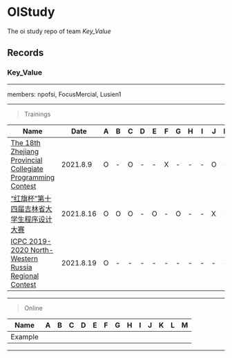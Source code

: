 # OIStudy

The oi study repo of team _Key_Value_

## Records

### Key_Value

---

members: npofsi, FocusMercial, Lusien1

---

> Trainings

| Name                                                                                             | Date      | A   | B   | C   | D   | E   | F   | G   | H   | I   | J   | K   | L   | M   |
| ------------------------------------------------------------------------------------------------ | --------- | --- | --- | --- | --- | --- | --- | --- | --- | --- | --- | --- | --- | --- |
| [The 18th Zhejiang Provincial Collegiate Programming Contest](https://vjudge.net/contest/451937) | 2021.8.9  | O   | -   | O   | -   | -   | X   | -   | -   | -   | O   | -   | X   | O   |
| [“红旗杯”第十四届吉林省大学生程序设计大赛](https://vjudge.net/contest/453349)                    | 2021.8.16 | O   | O   | O   | -   | O   | -   | O   | -   | -   | X   | -   | O   |     |
| [ICPC 2019-2020 North-Western Russia Regional Contest](https://vjudge.net/contest/454302)        | 2021.8.19 | O   | -   | -   | -   | -   | -   | -   | -   | -   | -   | -   | -   | O   |

---

> Online

| Name    | A   | B   | C   | D   | E   | F   | G   | H   | I   | J   | K   | L   | M   |
| ------- | --- | --- | --- | --- | --- | --- | --- | --- | --- | --- | --- | --- | --- |
| Example |

---
